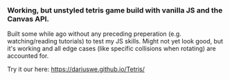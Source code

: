 ### Working, but unstyled tetris game build with vanilla JS and the Canvas API.

Built some while ago without any preceding preperation (e.g. watching/reading tutorials) to test my JS skills. Might not yet look good, but it's working and all edge cases (like specific collisions when rotating) are accounted for.

Try it our here: 
https://dariuswe.github.io/Tetris/
